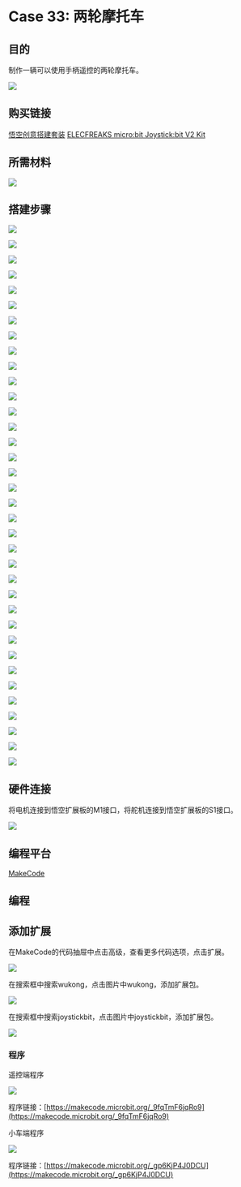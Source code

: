 # Case 33: 两轮摩托车
## 目的
制作一辆可以使用手柄遥控的两轮摩托车。

![](./images/Wonder-Building-Kit-case-33-01.png)

## 购买链接

[悟空创意搭建套装](https://item.taobao.com/item.htm?id=649813731275&spm=2015.23436601.0.0)
[ELECFREAKS micro:bit Joystick:bit V2 Kit](https://www.elecfreaks.com/joystick-bit-2-kit-for-micro-bit.html)

## 所需材料

![](./images/Wonder-Building-Kit-step-case-33-01.png)

## 搭建步骤


![](./images/Wonder-Building-Kit-step-case-33-02.png)

![](./images/Wonder-Building-Kit-step-case-33-03.png)

![](./images/Wonder-Building-Kit-step-case-33-04.png)

![](./images/Wonder-Building-Kit-step-case-33-05.png)

![](./images/Wonder-Building-Kit-step-case-33-06.png)

![](./images/Wonder-Building-Kit-step-case-33-07.png)

![](./images/Wonder-Building-Kit-step-case-33-08.png)

![](./images/Wonder-Building-Kit-step-case-33-09.png)

![](./images/Wonder-Building-Kit-step-case-33-10.png)

![](./images/Wonder-Building-Kit-step-case-33-11.png)

![](./images/Wonder-Building-Kit-step-case-33-12.png)

![](./images/Wonder-Building-Kit-step-case-33-13.png)

![](./images/Wonder-Building-Kit-step-case-33-14.png)

![](./images/Wonder-Building-Kit-step-case-33-15.png)

![](./images/Wonder-Building-Kit-step-case-33-16.png)

![](./images/Wonder-Building-Kit-step-case-33-17.png)

![](./images/Wonder-Building-Kit-step-case-33-18.png)

![](./images/Wonder-Building-Kit-step-case-33-19.png)

![](./images/Wonder-Building-Kit-step-case-33-20.png)

![](./images/Wonder-Building-Kit-step-case-33-21.png)

![](./images/Wonder-Building-Kit-step-case-33-22.png)

![](./images/Wonder-Building-Kit-step-case-33-23.png)

![](./images/Wonder-Building-Kit-step-case-33-24.png)

![](./images/Wonder-Building-Kit-step-case-33-25.png)

![](./images/Wonder-Building-Kit-step-case-33-26.png)

![](./images/Wonder-Building-Kit-step-case-33-27.png)

![](./images/Wonder-Building-Kit-step-case-33-28.png)

![](./images/Wonder-Building-Kit-step-case-33-29.png)

![](./images/Wonder-Building-Kit-step-case-33-30.png)

![](./images/Wonder-Building-Kit-step-case-33-31.png)

![](./images/Wonder-Building-Kit-step-case-33-32.png)

![](./images/Wonder-Building-Kit-step-case-33-33.png)

![](./images/Wonder-Building-Kit-step-case-33-34.png)

![](./images/Wonder-Building-Kit-step-case-33-35.png)

![](./images/Wonder-Building-Kit-step-case-33-36.png)

![](./images/Wonder-Building-Kit-step-case-33-37.png)

## 硬件连接

将电机连接到悟空扩展板的M1接口，将舵机连接到悟空扩展板的S1接口。

![](./images/Wonder-Building-Kit-case-33-02.png)

## 编程平台

[MakeCode](https://makecode.microbit.org/)

## 编程
## 添加扩展
在MakeCode的代码抽屉中点击高级，查看更多代码选项，点击扩展。

![](./images/Wonder-Building-Kit-case-21-02.png)

在搜索框中搜索wukong，点击图片中wukong，添加扩展包。

![](./images/Wonder-Building-Kit-case-21-03.png)

在搜索框中搜索joystickbit，点击图片中joystickbit，添加扩展包。

![](./images/Wonder-Building-Kit-case-33-04.png)

### 程序

遥控端程序

![](./images/Wonder-Building-Kit-case-33-05.png)

程序链接：[https://makecode.microbit.org/_9fqTmF6jqRo9](https://makecode.microbit.org/_9fqTmF6jqRo9)

小车端程序

![](./images/Wonder-Building-Kit-case-33-06.png)

程序链接：[https://makecode.microbit.org/_gp6KjP4J0DCU](https://makecode.microbit.org/_gp6KjP4J0DCU)
